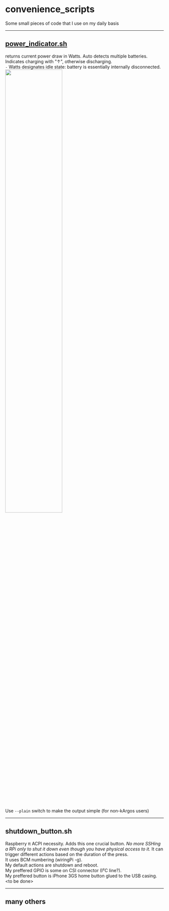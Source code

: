 # convenience_scripts
Some small pieces of code that I use on my daily basis

--- 

## [power_indicator.sh](https://github.com/amateusz/convenience_scripts/blob/master/power_indicator.sh)
returns current power draw in Watts. Auto detects multiple batteries. Indicates charging with "↑", otherwise discharging.  
`-` Watts designates idle state: battery is essentially internally disconnected.
<img src="https://user-images.githubusercontent.com/9356928/64735861-b0314c00-d4e9-11e9-86f2-732897c5aca1.png" align=center width="60%"></img>  
Use `--plain` switch to make the output simple (for non-kArgos users)

---

## shutdown_button.sh
Raspberry π ACPI necessity. Adds 
this one crucial button. _No more SSHing a RPi only to shut it down even though you have physical access to it._ It can trigger different actions based on the duration of the press.  
It uses BCM numbering (wiringPi -g).  
My default actions are shutdown and reboot.  
 My preffered GPIO is some on CSI connector (I²C line?).  
  My preffered button is iPhone 3GS home button glued to the USB casing.
\<to be done\>

---

## many others
